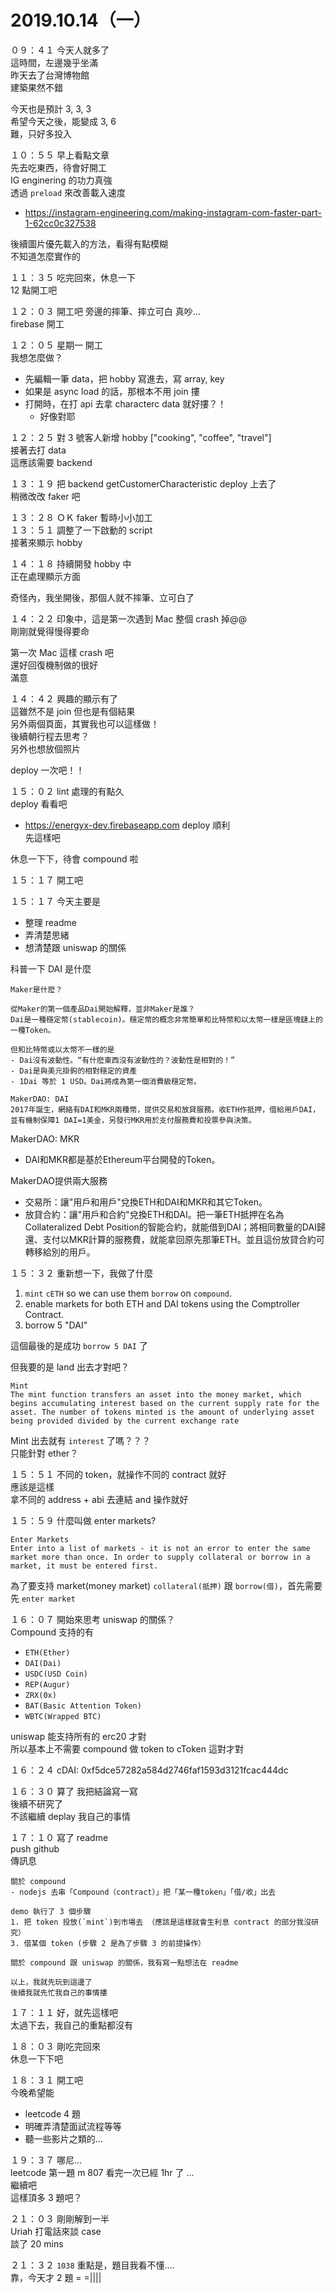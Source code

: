 # 2019.10.14（一）

０９：４１ 今天人就多了  
這時間，左邊幾乎坐滿  
昨天去了台灣博物館  
建築果然不錯  

今天也是預計 3, 3, 3  
希望今天之後，能變成 3, 6  
難，只好多投入  

１０：５５ 早上看點文章  
先去吃東西，待會好開工  
IG enginering 的功力真強  
透過 `preload` 來改善載入速度  
- https://instagram-engineering.com/making-instagram-com-faster-part-1-62cc0c327538

後續圖片優先載入的方法，看得有點模糊  
不知道怎麼實作的  

１１：３５ 吃完回來，休息一下  
12 點開工吧  

１２：０３ 開工吧 旁邊的摔筆、摔立可白 真吵...  
firebase 開工  

１２：０５ 星期一 開工  
我想怎麼做？  
- 先編輯一筆 data，把 hobby 寫進去，寫 array, key
- 如果是 async load 的話，那根本不用 join 摟  
- 打開時，在打 api 去拿 characterc data 就好摟？！
  - 好像對耶

１２：２５ 對 3 號客人新增 hobby ["cooking", "coffee", "travel"]  
接著去打 data  
這應該需要 backend  

１３：１９ 把 backend getCustomerCharacteristic deploy 上去了  
稍微改改 faker 吧  

１３：２８ ＯＫ faker 暫時小小加工  
１３：５１ 調整了一下啟動的 script  
接著來顯示 hobby  

１４：１８ 持續開發 hobby 中  
正在處理顯示方面  

奇怪內，我坐開後，那個人就不摔筆、立可白了  

１４：２２ 印象中，這是第一次遇到 Mac 整個 crash 掉@@  
剛剛就覺得慢得要命  

第一次 Mac 這樣 crash 吧  
還好回復機制做的很好  
滿意  

１４：４２ 興趣的顯示有了  
這雖然不是 join 但也是有個結果  
另外兩個頁面，其實我也可以這樣做！  
後續朝行程去思考？  
另外也想放個照片  

deploy 一次吧！！

１５：０２ lint 處理的有點久  
deploy 看看吧  
- https://energyx-dev.firebaseapp.com 
deploy 順利  
先這樣吧  

休息一下下，待會 compound 啦    

１５：１７ 開工吧  

１５：１７ 今天主要是
- 整理 readme
- 弄清楚思緒
- 想清楚跟 uniswap 的關係

科普一下 DAI 是什麼
```
Maker是什麽？

從Maker的第一個產品Dai開始解釋，並非Maker是誰？
Dai是一種穩定幣(stablecoin)。穩定幣的概念非常簡單和比特幣和以太幣一樣是區塊鏈上的一種Token。

但和比特幣或以太幣不一樣的是
- Dai沒有波動性。“有什麽東西沒有波動性的？波動性是相對的！”
- Dai是與美元掛鉤的相對穩定的資產
- 1Dai 等於 1 USD。Dai將成為第一個消費級穩定幣。

MakerDAO: DAI
2017年誕生，網絡有DAI和MKR兩種幣，提供交易和放貸服務。收ETH作抵押，借給用戶DAI，並有機制保障1 DAI=1美金，另發行MKR用於支付服務費和投票參與決策。
```

MakerDAO: MKR
- DAI和MKR都是基於Ethereum平台開發的Token。

MakerDAO提供兩大服務
- 交易所：讓"用戶和用戶"兌換ETH和DAI和MKR和其它Token。
- 放貸合約：讓"用戶和合約"兌換ETH和DAI。把一筆ETH抵押在名為Collateralized Debt Position的智能合約，就能借到DAI；將相同數量的DAI歸還、支付以MKR計算的服務費，就能拿回原先那筆ETH。並且這份放貸合約可轉移給別的用戶。


１５：３２ 重新想一下，我做了什麼
1. `mint` `cETH` so we can use them `borrow` on `compound`. 
2. enable markets for both ETH and DAI tokens using the Comptroller Contract.
3. borrow 5 "DAI"

這個最後的是成功 `borrow 5 DAI` 了  

但我要的是 land 出去才對吧？  

```
Mint
The mint function transfers an asset into the money market, which begins accumulating interest based on the current supply rate for the asset. The number of tokens minted is the amount of underlying asset being provided divided by the current exchange rate
```

Mint 出去就有 `interest` 了嗎？？？  
只能針對 ether？  

１５：５１ 不同的 token，就操作不同的 contract 就好  
應該是這樣  
拿不同的 address + abi 去連結 and 操作就好  


１５：５９ 什麼叫做 enter markets?
```
Enter Markets
Enter into a list of markets - it is not an error to enter the same market more than once. In order to supply collateral or borrow in a market, it must be entered first.
```

為了要支持 market(money market) `collateral(抵押)` 跟 `borrow(借)`，首先需要先 `enter market`  

１６：０７ 開始來思考 uniswap 的關係？  
Compound 支持的有
- `ETH(Ether)`
- `DAI(Dai)`
- `USDC(USD Coin)`
- `REP(Augur)`
- `ZRX(0x)`
- `BAT(Basic Attention Token)`
- `WBTC(Wrapped BTC)`

uniswap 能支持所有的 erc20 才對  
所以基本上不需要 compound 做 token to cToken 這對才對  

１６：２４
cDAI: 0xf5dce57282a584d2746faf1593d3121fcac444dc  

１６：３０ 算了  我把結論寫一寫  
後續不研究了  
不該繼續 deplay 我自己的事情

１７：１０ 寫了 readme  
push github  
傳訊息
```
關於 compound
- nodejs 去串「Compound（contract）」把「某一種token」「借/收」出去

demo 執行了 3 個步驟
1. 把 token 投放(`mint`)到市場去 （應該是這樣就會生利息 contract 的部分我沒研究）
3. 借某個 token (步驟 2 是為了步驟 3 的前提操作）

關於 compound 跟 uniswap 的關係，我有寫一點想法在 readme

以上，我就先玩到這邊了
後續我就先忙我自己的事情摟
```

１７：１１ 好，就先這樣吧  
太過下去，我自己的重點都沒有  

１８：０３ 剛吃完回來  
休息一下下吧  

１８：３１ 開工吧  
今晚希望能
- leetcode 4 題
- 明確弄清楚面試流程等等
- 聽一些影片之類的...

１９：３７ 哪尼...  
leetcode 第一題 m 807 看完一次已經 1hr 了 ...  
繼續吧  
這樣頂多 3 題吧？  

２１：０３ 剛剛解到一半  
Uriah 打電話來談 case  
談了 20 mins  

２１：３２ `1038` 重點是，題目我看不懂....   
靠，今天才 2 題 = =||||  

